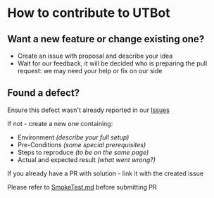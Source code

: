 # How to contribute to UTBot

## Want a new feature or change existing one?
* Create an issue with proposal and describe your idea 
* Wait for our feedback, it will be decided who is preparing the pull request: we may need your help or fix on our side

## Found a defect?

Ensure this defect wasn't already reported in our [Issues](https://github.com/UnitTestBot/UTBotCpp/issues)

If not - create a new one containing:
 * Environment *(describe your full setup)*
 * Pre-Conditions *(some special prerequisites)*
 * Steps to reproduce *(to be on the same page)*
 * Actual and expected result *(what went wrong?)*

If you already have a PR with solution - link it with the created issue 

Please refer to [SmokeTest.md](SmokeTest.md) before submitting PR